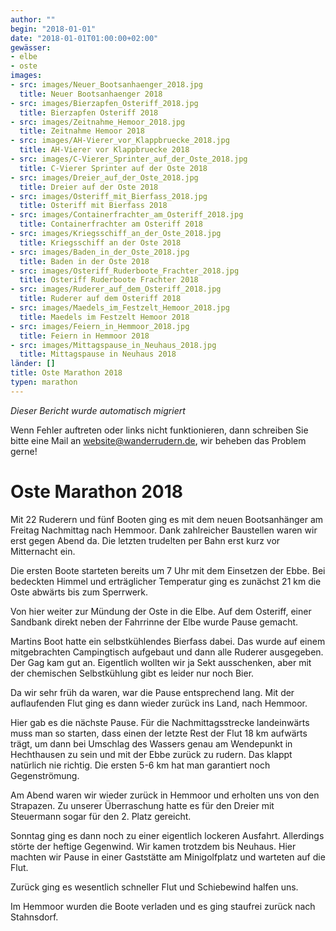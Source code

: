 ```yaml
---
author: ""
begin: "2018-01-01"
date: "2018-01-01T01:00:00+02:00"
gewässer:
- elbe
- oste
images:
- src: images/Neuer_Bootsanhaenger_2018.jpg
  title: Neuer Bootsanhaenger 2018
- src: images/Bierzapfen_Osteriff_2018.jpg
  title: Bierzapfen Osteriff 2018
- src: images/Zeitnahme_Hemoor_2018.jpg
  title: Zeitnahme Hemoor 2018
- src: images/AH-Vierer_vor_Klappbruecke_2018.jpg
  title: AH-Vierer vor Klappbruecke 2018
- src: images/C-Vierer_Sprinter_auf_der_Oste_2018.jpg
  title: C-Vierer Sprinter auf der Oste 2018
- src: images/Dreier_auf_der_Oste_2018.jpg
  title: Dreier auf der Oste 2018
- src: images/Osteriff_mit_Bierfass_2018.jpg
  title: Osteriff mit Bierfass 2018
- src: images/Containerfrachter_am_Osteriff_2018.jpg
  title: Containerfrachter am Osteriff 2018
- src: images/Kriegsschiff_an_der_Oste_2018.jpg
  title: Kriegsschiff an der Oste 2018
- src: images/Baden_in_der_Oste_2018.jpg
  title: Baden in der Oste 2018
- src: images/Osteriff_Ruderboote_Frachter_2018.jpg
  title: Osteriff Ruderboote Frachter 2018
- src: images/Ruderer_auf_dem_Osteriff_2018.jpg
  title: Ruderer auf dem Osteriff 2018
- src: images/Maedels_im_Festzelt_Hemoor_2018.jpg
  title: Maedels im Festzelt Hemoor 2018
- src: images/Feiern_in_Hemmoor_2018.jpg
  title: Feiern in Hemmoor 2018
- src: images/Mittagspause_in_Neuhaus_2018.jpg
  title: Mittagspause in Neuhaus 2018
länder: []
title: Oste Marathon 2018
typen: marathon
---
```



*Dieser Bericht wurde automatisch migriert*

Wenn Fehler auftreten oder links nicht funktionieren, dann schreiben Sie bitte eine Mail an website@wanderrudern.de, wir beheben das Problem gerne!



# Oste Marathon 2018


Mit 22 Ruderern und fünf Booten ging es mit dem neuen Bootsanhänger am Freitag Nachmittag nach Hemmoor. Dank zahlreicher Baustellen waren wir erst gegen Abend da. Die letzten trudelten per Bahn erst kurz vor Mitternacht ein.

Die ersten Boote starteten bereits um 7 Uhr mit dem Einsetzen der Ebbe. Bei bedeckten Himmel und erträglicher Temperatur ging es zunächst 21 km die Oste abwärts bis zum Sperrwerk.

Von hier weiter zur Mündung der Oste in die Elbe. Auf dem Osteriff, einer Sandbank direkt neben der Fahrrinne der Elbe wurde Pause gemacht.

Martins Boot hatte ein selbstkühlendes Bierfass dabei. Das wurde auf einem mitgebrachten Campingtisch aufgebaut und dann alle Ruderer ausgegeben. Der Gag kam gut an. Eigentlich wollten wir ja Sekt ausschenken, aber mit der chemischen Selbstkühlung gibt es leider nur noch Bier.

Da wir sehr früh da waren, war die Pause entsprechend lang. Mit der auflaufenden Flut ging es dann wieder zurück ins Land, nach Hemmoor.

Hier gab es die nächste Pause. Für die Nachmittagsstrecke landeinwärts muss man so starten, dass einen der letzte Rest der Flut 18 km aufwärts trägt, um dann bei Umschlag des Wassers genau am Wendepunkt in Hechthausen zu sein und mit der Ebbe zurück zu rudern. Das klappt natürlich nie richtig. Die ersten 5-6 km hat man garantiert noch Gegenströmung.

Am Abend waren wir wieder zurück in Hemmoor und erholten uns von den Strapazen. Zu unserer Überraschung hatte es für den Dreier mit Steuermann sogar für den 2. Platz gereicht.

Sonntag ging es dann noch zu einer eigentlich lockeren Ausfahrt. Allerdings störte der heftige Gegenwind. Wir kamen trotzdem bis Neuhaus. Hier machten wir Pause in einer Gaststätte am Minigolfplatz und warteten auf die Flut.

Zurück ging es wesentlich schneller Flut und Schiebewind halfen uns.

Im Hemmoor wurden die Boote verladen und es ging staufrei zurück nach Stahnsdorf.
